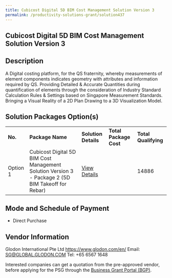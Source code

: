 ```yaml
---
title: Cubicost Digital 5D BIM Cost Management Solution Version 3
permalink: /productivity-solutions-grant/solution437
---
```


## Cubicost Digital 5D BIM Cost Management Solution Version 3

## Description

A Digital costing platform, for the QS fraternity, whereby measurements of element components indicates geometry with attributes and information required by QS. Providing Detailed & Accurate Quantities during quantification of elements through the consideration of Industry Standard Calculation Rules & Settings based on Singapore Measurement Standards. Bringing a Visual Reality of a 2D Plan Drawing to a 3D Visualization Model.

## Solution Packages Option(s)

<table>
<tr>
<td><b>No.</b></td>
<td><b>Package Name</b></td>
<td><b>Solution Details</b></td>
<td><b>Total Package Cost</b></td>
<td><b>Total Qualifying</b></td>
</tr>
<tr>
<td>Option 1</td>
<td>Cubicost Digital 5D BIM Cost Management Solution Version 3 - Package 2 (5D BIM Takeoff for Rebar)</td>
<td><a href='https://www.gobusiness.gov.sg/images/psg/Glodon_International_20200151_Annex_3_20200625152127_Part_2.pdf'>View Details</a></td>
<td></td>
<td>14886</td>
</tr>
</table>

## Mode and Schedule of Payment

 - Direct Purchase

## Vendor Information

 Glodon International Pte Ltd
https://www.glodon.com/en/
Email: SG@GLOBAL.GLODON.COM
Tel: +65 6567 1648

Interested companies can get a quotation from the pre-approved vendor, before applying for the PSG through the <a href='https://www.businessgrants.gov.sg/'>Business Grant Portal (BGP)</a>.
